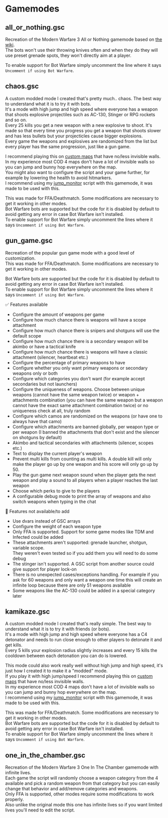 # Gamemodes

## all_or_nothing.gsc

Recreation of the Modern Warfare 3 All or Nothing gamemode based on [the wiki](https://callofduty.fandom.com/wiki/All_or_Nothing_(Game_Mode)#Call_of_Duty:_Modern_Warfare_3).  
The bots won't use their throwing knives often and when they do they will use preset grenade spots, they won't directly aim at a player.

To enable support for Bot Warfare simply uncomment the line where it says `Uncomment if using Bot Warfare`.

## chaos.gsc

A custom modded mode I created that's pretty much.. chaos. The best way to understand what it is to try it with bots.  
It's a mode with high jump and high speed where everyone has a weapon that shoots explosive projectiles such as AC-130, Stinger or RPG rockets and so on.  
Every 25 kills you get a new weapon with a new explosive to shoot. It's made so that every time you progress you get a weapon that shoots slower and has less bullets but your projecticles cause bigger explosions.  
Every game the weapons and explosives are randomized from the list but every player has the same progression, just like a gun game.  

I recommend playing this on [custom maps](https://forum.plutonium.pw/category/27/mw3-modding-releases-resources) that have no/less invisible walls.  
In my experience most COD 4 maps don't have a lot of invisible walls so you can jump and bunny hop everywhere on the map.  
You might also want to configure the script and your game further, for example by lowering the health to avoid hitmarkers.  
I recommend using my [jump_monitor](https://github.com/Resxt/Plutonium-IW5-Scripts/tree/main/small_scripts#jump_monitorgsc) script with this gamemode, it was made to be used with this.

This was made for FFA/Deathmatch. Some modifications are necessary to get it working in other modes.  
Bot Warfare bots are supported but the code for it is disabled by default to avoid getting any error in case Bot Warfare isn't installed.  
To enable support for Bot Warfare simply uncomment the lines where it says `Uncomment if using Bot Warfare`.

## gun_game.gsc

Recreation of the popular gun game mode with a good level of customization.  
This was made for FFA/Deathmatch. Some modifications are necessary to get it working in other modes.  

Bot Warfare bots are supported but the code for it is disabled by default to avoid getting any error in case Bot Warfare isn't installed.  
To enable support for Bot Warfare simply uncomment the lines where it says `Uncomment if using Bot Warfare`.

:white_check_mark: Features available

- Configure the amount of weapons per game
- Configure how much chance there is weapons will have a scope attachment
- Configure how much chance there is snipers and shotguns will use the default scope
- Configure how much chance there is a secondary weapon will be akimbo or have a tactical knife
- Configure how much chance there is weapons will have a classic attachment (silencer, heartbeat etc.)
- Configure the percentage of primary weapons to have
- Configure whether you only want primary weapons or secondary weapons only or both
- Configure which categories you don't want (for example accept secondaries but not launchers)
- Configure the uniqueness of weapons. Choose between unique weapons (cannot have the same weapon twice) or weapon + attachments combination (you can have the same weapon but a weapon cannot have the exact same attachment combination twice) or no uniqueness check at all, truly random
- Configure which camos are randomized on the weapons (or have one to always have that camo)
- Configure which attachments are banned globally, per weapon type or per weapon (I banned the attachments that don't exist and the silencer on shotguns by default)
- Akimbo and tactical secondaries with attachments (silencer, scopes etc.)
- Text to display the current player's weapon
- Prevent multi kills from counting as multi kills. A double kill will only make the player go up by one weapon and his score will only go up by 50.
- Play the gun game next weapon sound when the player gets the next weapon and play a sound to all players when a player reaches the last weapon
- Choose which perks to give to the players
- A configurable debug mode to print the array of weapons and also switch weapons when typing in the chat

:no_entry_sign: Features not available/to add

- Use dvars instead of GSC arrays
- Configure the weight of each weapon type
- Only FFA is supported. Support for some game modes like TDM and Infected could be added
- These attachments aren't supported: grenade launcher, shotgun, variable scope.  
They weren't even tested so if you add them you will need to do some debug
- The stinger isn't supported. A GSC script from another source could give support for player lock-on
- There is no unexpected cases/exceptions handling. For example if you ask for 60 weapons and only want a weapon one time this will create an infinite loop because there are only 51 weapons available
- Some weapons like the AC-130 could be added in a special category later

## kamikaze.gsc

A custom modded mode I created that's really simple. The best way to understand what it is to try it with friends (or bots).  
It's a mode with high jump and high speed where everyone has a C4 detonator and needs to run close enough to other players to detonate it and get kills.  
Every 5 kills your explosion radius slightly increases and every 15 kills the cooldown between each detonation you can do is lowered.

This mode could also work really well without high jump and high speed, it's just how I created it to make it a "modded" mode.  
If you play it with high jump/speed I recommend playing this on [custom maps](https://forum.plutonium.pw/category/27/mw3-modding-releases-resources) that have no/less invisible walls.  
In my experience most COD 4 maps don't have a lot of invisible walls so you can jump and bunny hop everywhere on the map.  
I recommend using my [jump_monitor](https://github.com/Resxt/Plutonium-IW5-Scripts/tree/main/small_scripts#jump_monitorgsc) script with this gamemode, it was made to be used with this.

This was made for FFA/Deathmatch. Some modifications are necessary to get it working in other modes.  
Bot Warfare bots are supported but the code for it is disabled by default to avoid getting any error in case Bot Warfare isn't installed.  
To enable support for Bot Warfare simply uncomment the lines where it says `Uncomment if using Bot Warfare`.

## one_in_the_chamber.gsc

Recreation of the Modern Warfare 3 One In The Chamber gamemode with infinite lives.  
Each game the script will randomly choose a weapon category from the 4 available and pick a random weapon from that category but you can easily change that behavior and add/remove categories and weapons.  
Only FFA is supported, other modes require some modifications to work properly.  
Also unlike the original mode this one has infinite lives so if you want limited lives you'll need to edit the script.
